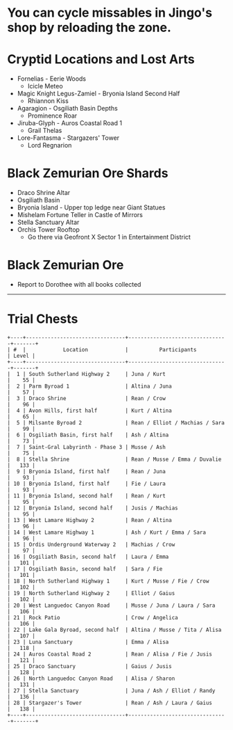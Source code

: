 # You can cycle missables in Jingo's shop by reloading the zone.
# Cryptid Locations and Lost Arts
- Fornelias - Eerie Woods
  - Icicle Meteo
- Magic Knight Legus-Zamiel - Bryonia Island Second Half
  - Rhiannon Kiss
- Agaragion - Osgiliath Basin Depths
  - Prominence Roar
- Jiruba-Glyph - Auros Coastal Road 1
  - Grail Thelas
- Lore-Fantasma - Stargazers' Tower
  - Lord Regnarion
# Black Zemurian Ore Shards
- Draco Shrine Altar
- Osgiliath Basin
- Bryonia Island - Upper top ledge near Giant Statues
- Mishelam Fortune Teller in Castle of Mirrors
- Stella Sanctuary Altar
- Orchis Tower Rooftop
  - Go there via Geofront X Sector 1 in Entertainment District
# Black Zemurian Ore
- Report to Dorothee with all books collected

----------------------------------------------------------------------------------

# Trial Chests
```
+----+--------------------------------+--------------------------------+-------+
| #  |            Location            |          Participants          | Level |
+----+--------------------------------+--------------------------------+-------+
|  1 | South Sutherland Highway 2     | Juna / Kurt                    |    55 |
|  2 | Parm Byroad 1                  | Altina / Juna                  |    57 |
|  3 | Draco Shrine                   | Rean / Crow                    |    96 |
|  4 | Avon Hills, first half         | Kurt / Altina                  |    65 |
|  5 | Milsante Byroad 2              | Rean / Elliot / Machias / Sara |    99 |
|  6 | Osgiliath Basin, first half    | Ash / Altina                   |    73 |
|  7 | Saint-Gral Labyrinth - Phase 3 | Musse / Ash                    |    75 |
|  8 | Stella Shrine                  | Rean / Musse / Emma / Duvalie  |   133 |
|  9 | Bryonia Island, first half     | Rean / Juna                    |    93 |
| 10 | Bryonia Island, first half     | Fie / Laura                    |    93 |
| 11 | Bryonia Island, second half    | Rean / Kurt                    |    95 |
| 12 | Bryonia Island, second half    | Jusis / Machias                |    95 |
| 13 | West Lamare Highway 2          | Rean / Altina                  |    96 |
| 14 | West Lamare Highway 1          | Ash / Kurt / Emma / Sara       |    96 |
| 15 | Ordis Underground Waterway 2   | Machias / Crow                 |    97 |
| 16 | Osgiliath Basin, second half   | Laura / Emma                   |   101 |
| 17 | Osgiliath Basin, second half   | Sara / Fie                     |   101 |
| 18 | North Sutherland Highway 1     | Kurt / Musse / Fie / Crow      |   102 |
| 19 | North Sutherland Highway 2     | Elliot / Gaius                 |   102 |
| 20 | West Languedoc Canyon Road     | Musse / Juna / Laura / Sara    |   106 |
| 21 | Rock Patio                     | Crow / Angelica                |   106 |
| 22 | Lake Gala Byroad, second half  | Altina / Musse / Tita / Alisa  |   107 |
| 23 | Luna Sanctuary                 | Emma / Alisa                   |   118 |
| 24 | Auros Coastal Road 2           | Rean / Alisa / Fie / Jusis     |   121 |
| 25 | Draco Sanctuary                | Gaius / Jusis                  |   128 |
| 26 | North Languedoc Canyon Road    | Alisa / Sharon                 |   131 |
| 27 | Stella Sanctuary               | Juna / Ash / Elliot / Randy    |   136 |
| 28 | Stargazer's Tower              | Rean / Ash / Laura / Gaius     |   138 |
+----+--------------------------------+--------------------------------+-------+
```